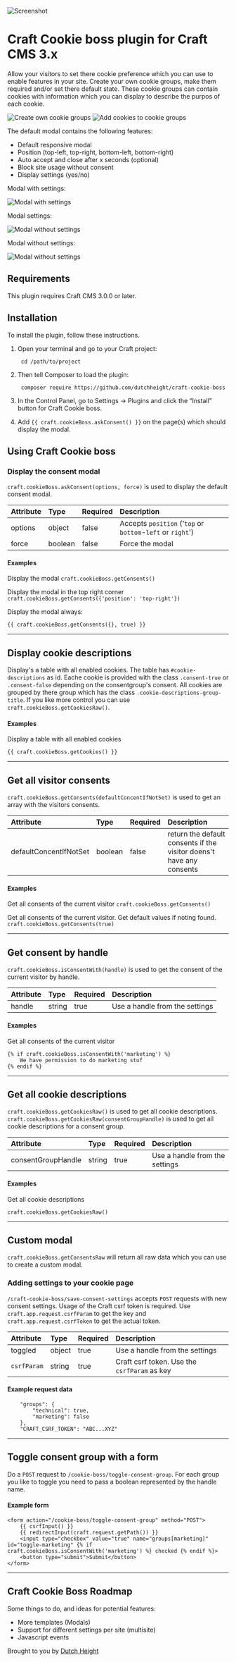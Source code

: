 ![Screenshot](resources/img/plugin-logo.png)

# Craft Cookie boss plugin for Craft CMS 3.x
Allow your visitors to set there cookie preference which you can use to enable features in your site.
Create your own cookie groups, make them required and/or set there default state.
These cookie groups can contain cookies with information which you can display to describe the purpos of each cookie.

![Create own cookie groups](resources/img/consent-groups.png)
![Add cookies to cookie groups](resources/img/cookie-descriptions.png)

The default modal contains the following features:
- Default responsive modal
- Position (top-left, top-right, bottom-left, bottom-right)
- Auto accept and close after x seconds (optional)
- Block site usage without consent
- Display settings (yes/no)

Modal with settings:

![Modal with settings](resources/img/modal-with-settings.png)

Modal settings:

![Modal without settings](resources/img/modal-settings.png)

Modal without settings:

![Modal without settings](resources/img/modal-without-settings.png)

## Requirements
This plugin requires Craft CMS 3.0.0 or later.

## Installation

To install the plugin, follow these instructions.

1. Open your terminal and go to your Craft project:

        cd /path/to/project

2. Then tell Composer to load the plugin:

        composer require https://github.com/dutchheight/craft-cookie-boss

3. In the Control Panel, go to Settings → Plugins and click the “Install” button for Craft Cookie boss.

4. Add `{{ craft.cookieBoss.askConsent() }}` on the page(s) which should display the modal.

## Using Craft Cookie boss
### Display the consent modal
`craft.cookieBoss.askConsent(options, force)` is used to display the default consent modal.

| Attribute | Type | Required | Description |
|:----------|:-----|:---------|:------------|
|options|object|false|Accepts `position` ('`top` or `bottom`-`left` or `right`')|
|force|boolean|false|Force the modal|

#### Examples
Display the modal
```craft.cookieBoss.getConsents()```

Display the modal in the top right corner
```craft.cookieBoss.getConsents({'position': 'top-right'})```

Display the modal always:
```
{{ craft.cookieBoss.getConsents({}, true) }}
```
---

## Display cookie descriptions
Display's a table with all enabled cookies. The table has `#cookie-descriptions` as id.
Eache cookie is provided with the class `.consent-true` or `.consent-false` depending on the consentgroup's consent.
All cookies are grouped by there group which has the class `.cookie-descriptions-group-title`. If you like more control you can use `craft.cookieBoss.getCookiesRaw()`.

#### Examples
Display a table with all enabled cookies
```
{{ craft.cookieBoss.getCookies() }}
```
---

## Get all visitor consents
`craft.cookieBoss.getConsents(defaultConcentIfNotSet)` is used to get an array with the visitors consents.

| Attribute | Type | Required | Description |
|:----------|:-----|:---------|:------------|
|defaultConcentIfNotSet|boolean|false|return the default consents if the visitor doens't have any consents|

#### Examples
Get all consents of the current visitor
``craft.cookieBoss.getConsents()``

Get all consents of the current visitor. Get default values if noting found.
```craft.cookieBoss.getConsents(true)```

---

## Get consent by handle
`craft.cookieBoss.isConsentWith(handle)` is used to get the consent of the current visitor by handle.

| Attribute | Type | Required | Description |
|:----------|:-----|:---------|:------------|
|handle|string|true|Use a handle from the settings|

#### Examples
Get all consents of the current visitor
```
{% if craft.cookieBoss.isConsentWith('marketing') %}
    We have permission to do marketing stuf
{% endif %}
```
---

## Get all cookie descriptions
`craft.cookieBoss.getCookiesRaw()` is used to get all cookie descriptions.
`craft.cookieBoss.getCookiesRaw(consentGroupHandle)` is used to get all cookie descriptions for a consent group.

| Attribute | Type | Required | Description |
|:----------|:-----|:---------|:------------|
|consentGroupHandle|string|true|Use a handle from the settings|

#### Examples
Get all cookie descriptions
```
craft.cookieBoss.getCookiesRaw()
```
---

## Custom modal
`craft.cookieBoss.getConsentsRaw` will return all raw data which you can use to create a custom modal.

### Adding settings to your cookie page
`/craft-cookie-boss/save-consent-settings` accepts `POST` requests with new consent settings.
Usage of the Craft csrf token is required. Use `craft.app.request.csrfParam` to get the key and `craft.app.request.csrfToken` to get the actual token.

| Attribute | Type | Required | Description |
|:----------|:-----|:---------|:------------|
|toggled|object|true|Use a handle from the settings|
|`csrfParam`|string|true|Craft csrf token. Use the `csrfParam` as key|

#### Example request data
```
    "groups": {
        "technical": true,
        "marketing": false
    },
    "CRAFT_CSRF_TOKEN": "ABC...XYZ"
```
---

## Toggle consent group with a form
Do a `POST` request to `/cookie-boss/toggle-consent-group`.
For each group you like to toggle you need to pass a boolean represented by the handle name.

#### Example form
```
<form action="/cookie-boss/toggle-consent-group" method="POST">
    {{ csrfInput() }}
    {{ redirectInput(craft.request.getPath()) }}
    <input type="checkbox" value="true" name="groups[marketing]" id="toggle-marketing" {% if craft.cookieBoss.isConsentWith('marketing') %} checked {% endif %}>
    <button type="submit">Submit</button>
</form>
```
---

## Craft Cookie Boss Roadmap

Some things to do, and ideas for potential features:

* More templates (Modals)
* Support for different settings per site (multisite)
* Javascript events

Brought to you by [Dutch Height](www.dutchheight.com)
